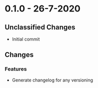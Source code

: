 # 0.1.0 - 26-7-2020

## Unclassified Changes

- Initial commit

## Changes

### Features
    
- Generate changelog for any versioning

